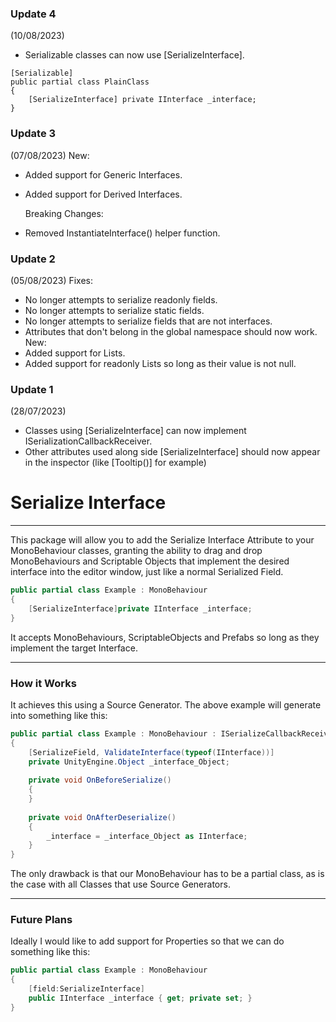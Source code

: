 ### Update 4
(10/08/2023)

- Serializable classes can now use [SerializeInterface].

```chsarp
[Serializable]
public partial class PlainClass
{
    [SerializeInterface] private IInterface _interface;
}
```

### Update 3
(07/08/2023)
New:
- Added support for Generic Interfaces.
- Added support for Derived Interfaces.
 

  Breaking Changes:
- Removed InstantiateInterface() helper function.
### Update 2
(05/08/2023)
Fixes:
- No longer attempts to serialize readonly fields.
- No longer attempts to serialize static fields.
- No longer attempts to serialize fields that are not interfaces.
- Attributes that don't belong in the global namespace should now work.
  New:
- Added support for Lists.
- Added support for readonly Lists so long as their value is not null.
### Update 1
(28/07/2023)
- Classes using [SerializeInterface] can now implement ISerializationCallbackReceiver.
- Other attributes used along side [SerializeInterface] should now appear in the inspector (like [Tooltip()] for example)
# Serialize Interface
___
This package will allow you to add the Serialize Interface Attribute to your MonoBehaviour classes, granting the ability
to drag and drop MonoBehaviours and Scriptable Objects that implement the desired interface into the editor window, just like
a normal Serialized Field.
```csharp
public partial class Example : MonoBehaviour 
{
    [SerializeInterface]private IInterface _interface;
}
```
It accepts MonoBehaviours, ScriptableObjects and Prefabs so long as they implement the target Interface.

___
### How it Works
It achieves this using a Source Generator. The above example will generate into something like this:
```csharp
public partial class Example : MonoBehaviour : ISerializeCallbackReceiver
{
    [SerializeField, ValidateInterface(typeof(IInterface))]
    private UnityEngine.Object _interface_Object;
    
    private void OnBeforeSerialize()
    {
    }
    
    private void OnAfterDeserialize()
    {
        _interface = _interface_Object as IInterface;
    }
}
``` 
The only drawback is that our MonoBehaviour has to be a partial class, as is the case with all Classes that use Source Generators.
___
### Future Plans
Ideally I would like to add support for Properties so that we can do something like this:
```csharp
public partial class Example : MonoBehaviour 
{
    [field:SerializeInterface]
    public IInterface _interface { get; private set; }
}
```